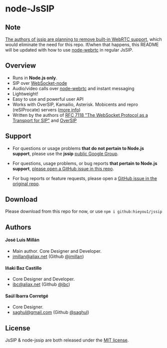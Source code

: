 # node-JsSIP

## Note
[The authors of jssip are planning to remove built-in WebRTC support](https://github.com/versatica/JsSIP/issues/723#issuecomment-873621523), which would eliminate the need for this repo. If/when that happens, this README will be updated with how to use [node-webrtc](https://github.com/node-webrtc/node-webrtc) in regular JsSIP.

## Overview

* Runs in **Node.js only**.
* SIP over [WebSocket-node](https://github.com/theturtle32/WebSocket-Node)
* Audio/video calls over [node-webrtc](https://github.com/node-webrtc/node-webrtc) and instant messaging
* Lightweight!
* Easy to use and powerful user API
* Works with OverSIP, Kamailio, Asterisk. Mobicents and repro (reSIProcate) servers ([more info](https://jssip.net/documentation/misc/interoperability))
* Written by the authors of [RFC 7118 "The WebSocket Protocol as a Transport for SIP"](https://tools.ietf.org/html/rfc7118) and [OverSIP](http://oversip.net)

## Support

* For questions or usage problems **that do not pertain to Node.js support**, please use the **jssip** [public Google Group](https://groups.google.com/forum/#!forum/jssip).

* For questions, usage problems, or bug reports **that pertain to Node.js support**, [please open a GitHub issue in this repo](https://github.com/hieyou1/JsSIP/issues).

* For bug reports or feature requests, please open a [GitHub issue in the original repo](https://github.com/versatica/JsSIP/issues).

## Download

<!-- `npm i node-jssip` -->
Please download from this repo for now, or use `npm i github:hieyou1/jssip`

## Authors

#### José Luis Millán

* Main author. Core Designer and Developer.
* <jmillan@aliax.net> (Github [@jmillan](https://github.com/jmillan))

#### Iñaki Baz Castillo

* Core Designer and Developer.
* <ibc@aliax.net> (Github [@ibc](https://github.com/ibc))

#### Saúl Ibarra Corretgé

* Core Designer.
* <saghul@gmail.com> (Github [@saghul](https://github.com/saghul))


## License

JsSIP & node-jssip are both released under the [MIT license](https://jssip.net/license).
